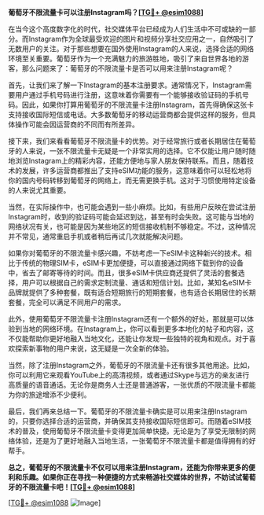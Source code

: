 **葡萄牙不限流量卡可以注册Instagram吗？[[TG💪+ @esim1088](https://t.me/s/esim1088)]**

在当今这个高度数字化的时代，社交媒体平台已经成为人们生活中不可或缺的一部分。而Instagram作为全球最受欢迎的图片和视频分享社交应用之一，自然吸引了无数用户的关注。对于那些想要在国外使用Instagram的人来说，选择合适的网络环境至关重要。葡萄牙作为一个充满魅力的旅游胜地，吸引了来自世界各地的游客，那么问题来了：葡萄牙的不限流量卡是否可以用来注册Instagram呢？

首先，让我们来了解一下Instagram的基本注册要求。通常情况下，Instagram需要用户通过手机号码进行注册，这意味着你需要有一个能够接收验证码的手机号码。因此，如果你打算用葡萄牙的不限流量卡注册Instagram，首先得确保这张卡支持接收国际短信或电话。大多数葡萄牙的移动运营商都会提供这样的服务，但具体操作可能会因运营商的不同而有所差异。

接下来，我们来看看葡萄牙不限流量卡的优势。对于经常旅行或者长期居住在葡萄牙的人来说，一张不限流量卡无疑是一个非常实用的选择。它不仅能让用户随时随地浏览Instagram上的精彩内容，还能方便地与家人朋友保持联系。而且，随着技术的发展，许多运营商都推出了支持eSIM功能的服务，这意味着你可以轻松地将你的国内号码转移到葡萄牙的网络上，而无需更换手机。这对于习惯使用特定设备的人来说尤其重要。

当然，在实际操作中，也可能会遇到一些小麻烦。比如，有些用户反映在尝试注册Instagram时，收到的验证码可能会延迟到达，甚至有时会失败。这可能与当地的网络状况有关，也可能是因为某些地区的短信接收机制不够稳定。不过，这种情况并不常见，通常重启手机或者稍后再试几次就能解决问题。

如果你对葡萄牙的不限流量卡感兴趣，不妨考虑一下eSIM卡这种新兴的技术。相比于传统的物理SIM卡，eSIM卡更加便捷，可以直接通过网络下载到你的设备中，省去了邮寄等待的时间。而且，很多eSIM卡供应商还提供了灵活的套餐选择，用户可以根据自己的需求定制流量、通话和短信计划。比如，某知名eSIM卡品牌就提供了多种套餐，既有适合短期旅行的短期套餐，也有适合长期居住的长期套餐，完全可以满足不同用户的需求。

此外，使用葡萄牙不限流量卡注册Instagram还有一个额外的好处，那就是可以体验到当地的网络环境。在Instagram上，你可以看到更多本地化的帖子和内容，这不仅能帮助你更好地融入当地文化，还能让你发现一些独特的视角和观点。对于喜欢探索新事物的用户来说，这无疑是一次全新的体验。

当然，除了注册Instagram之外，葡萄牙的不限流量卡还有很多其他用途。比如，你可以利用它来观看YouTube上的高清视频，或者通过Skype与远方的亲友进行高质量的语音通话。无论你是商务人士还是普通游客，一张优质的不限流量卡都能为你的旅途增添不少便利。

最后，我们再来总结一下。葡萄牙的不限流量卡确实是可以用来注册Instagram的，只要你选择合适的运营商，并确保其支持接收国际短信即可。而随着eSIM技术的普及，使用葡萄牙不限流量卡变得更加简单快捷。无论是为了享受无限制的网络体验，还是为了更好地融入当地生活，一张葡萄牙不限流量卡都是值得拥有的好帮手。

**总之，葡萄牙的不限流量卡不仅可以用来注册Instagram，还能为你带来更多的便利和乐趣。如果你正在寻找一种便捷的方式来畅游社交媒体的世界，不妨试试葡萄牙的不限流量卡吧！[[TG💪+ @esim1088](https://t.me/s/esim1088)]**

[[TG💪+ @esim1088](https://t.me/s/esim1088) ![Image](https://i.postimg.cc/4NQfJmqS/Snipaste-2025-05-13-00-14-12.png)]